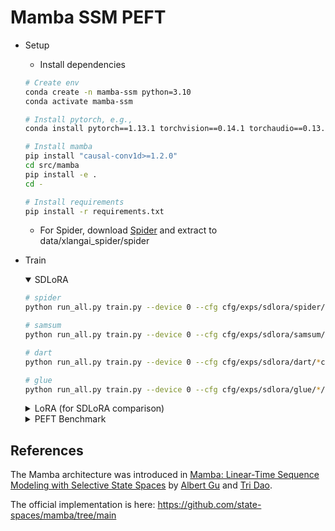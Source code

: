 # Mamba SSM PEFT

- Setup
    - Install dependencies
    ```bash
    # Create env
    conda create -n mamba-ssm python=3.10
    conda activate mamba-ssm

    # Install pytorch, e.g.,
    conda install pytorch==1.13.1 torchvision==0.14.1 torchaudio==0.13.1 pytorch-cuda=11.6 -c pytorch -c nvidia

    # Install mamba
    pip install "causal-conv1d>=1.2.0"
    cd src/mamba
    pip install -e .
    cd -

    # Install requirements
    pip install -r requirements.txt
    ``` 
    - For Spider, download [Spider](https://drive.usercontent.google.com/download?id=1403EGqzIDoHMdQF4c9Bkyl7dZLZ5Wt6J&export=download&authuser=1) and extract to data/xlangai_spider/spider

- Train
    <details open>
    <summary>SDLoRA</summary>

    ```bash
    # spider
    python run_all.py train.py --device 0 --cfg cfg/exps/sdlora/spider/*channels_and_states*.yaml

    # samsum
    python run_all.py train.py --device 0 --cfg cfg/exps/sdlora/samsum/*channels_and_states*.yaml

    # dart
    python run_all.py train.py --device 0 --cfg cfg/exps/sdlora/dart/*channels_and_states*.yaml

    # glue
    python run_all.py train.py --device 0 --cfg cfg/exps/sdlora/glue/*/*channels_and_states*.yaml
    ```
    </details>

    <details>
    <summary>LoRA (for SDLoRA comparison)</summary>

    ```bash
    # spider
    python run_all.py train.py --device 0 --cfg cfg/exps/sdlora/spider/*lora_outproj*.yaml

    # samsum
    python run_all.py train.py --device 0 --cfg cfg/exps/sdlora/samsum/*lora_outproj*.yaml

    # dart
    python run_all.py train.py --device 0 --cfg cfg/exps/sdlora/dart/*lora_outproj*.yaml

    # glue
    python run_all.py train.py --device 0 --cfg cfg/exps/sdlora/glue/*/*lora_outproj*.yaml
    ```
    </details>

    <details>
    <summary>PEFT Benchmark</summary>

    ```bash
    # spider
    python run_all.py train.py --device 0 --cfg cfg/exps/benchmark/spider/*.yaml

    # spider (mamba-2.8b)
    python run_all.py train.py --device 0 --cfg cfg/exps/benchmark/spider28b/*.yaml

    # samsum
    python run_all.py train.py --device 0 --cfg cfg/exps/benchmark/samsum/*.yaml

    # dart
    python run_all.py train.py --device 0 --cfg cfg/exps/benchmark/dart/*.yaml

    # glue
    python run_all.py train.py --device 0 --cfg cfg/exps/benchmark/glue/*/*.yaml

    # cifar
    python run_all.py train.py --device 0 --cfg cfg/exps/benchmark/cifar/*.yaml
    ```
    </details>

## References

The Mamba architecture was introduced in [Mamba: Linear-Time Sequence Modeling with Selective State Spaces](https://arxiv.org/abs/2312.00752) by [Albert Gu](https://twitter.com/_albertgu?lang=en) and [Tri Dao](https://twitter.com/tri_dao?ref_src=twsrc%5Egoogle%7Ctwcamp%5Eserp%7Ctwgr%5Eauthor).

The official implementation is here: https://github.com/state-spaces/mamba/tree/main
